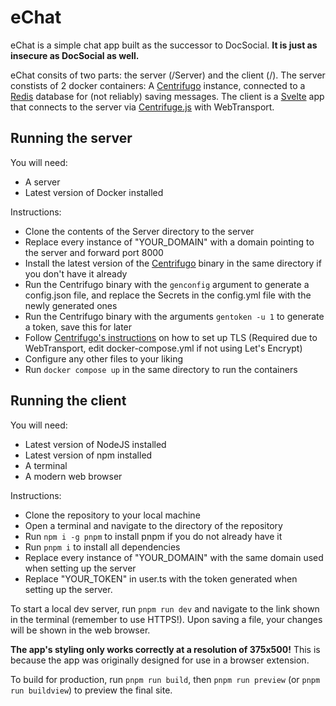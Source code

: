 # eChat

eChat is a simple chat app built as the successor to DocSocial. **It is just as insecure as DocSocial as well.**

eChat consits of two parts: the server (/Server) and the client (/).
The server constists of 2 docker containers: A [Centrifugo](https://centrifugal.dev/) instance, connected to a [Redis](https://redis.io) database for (not reliably) saving messages.
The client is a [Svelte](https://svelte.dev/) app that connects to the server via [Centrifuge.js](https://github.com/centrifugal/centrifuge-js) with WebTransport.

## Running the server

You will need:

- A server
- Latest version of Docker installed

Instructions:

- Clone the contents of the Server directory to the server
- Replace every instance of "YOUR_DOMAIN" with a domain pointing to the server and forward port 8000
- Install the latest version of the [Centrifugo](https://github.com/centrifugal/centrifugo/releases/) binary in the same directory if you don't have it already
- Run the Centrifugo binary with the `genconfig` argument to generate a config.json file, and replace the Secrets in the config.yml file with the newly generated ones
- Run the Centrifugo binary with the arguments `gentoken -u 1` to generate a token, save this for later
- Follow [Centrifugo's instructions](https://centrifugal.dev/docs/server/tls/) on how to set up TLS (Required due to WebTransport, edit docker-compose.yml if not using Let's Encrypt)
- Configure any other files to your liking
- Run `docker compose up` in the same directory to run the containers

## Running the client

You will need:

- Latest version of NodeJS installed
- Latest version of npm installed
- A terminal
- A modern web browser

Instructions:

- Clone the repository to your local machine
- Open a terminal and navigate to the directory of the repository
- Run `npm i -g pnpm` to install pnpm if you do not already have it
- Run `pnpm i` to install all dependencies
- Replace every instance of "YOUR_DOMAIN" with the same domain used when setting up the server
- Replace "YOUR_TOKEN" in user.ts with the token generated when setting up the server.

To start a local dev server, run `pnpm run dev` and navigate to the link shown in the terminal (remember to use HTTPS!). Upon saving a file, your changes will be shown in the web browser.

**The app's styling only works correctly at a resolution of 375x500!** This is because the app was originally designed for use in a browser extension.

To build for production, run `pnpm run build`, then `pnpm run preview` (or `pnpm run buildview`) to preview the final site.

